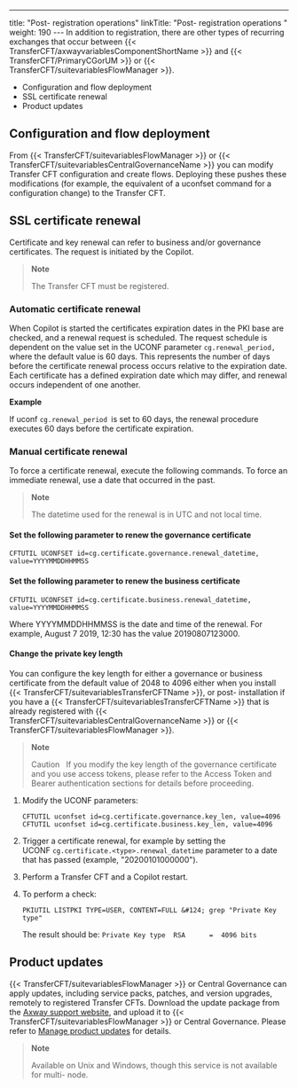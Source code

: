 ---
title: "Post- registration operations"
linkTitle: "Post- registration operations "
weight: 190
--- In addition to registration, there are other types of recurring exchanges that occur between {{< TransferCFT/axwayvariablesComponentShortName  >}} and {{< TransferCFT/PrimaryCGorUM  >}} or {{< TransferCFT/suitevariablesFlowManager  >}}.

- Configuration and flow deployment
- SSL certificate renewal
- Product updates

## Configuration and flow deployment

From {{< TransferCFT/suitevariablesFlowManager  >}} or {{< TransferCFT/suitevariablesCentralGovernanceName  >}} you can modify Transfer CFT configuration and create flows. Deploying these pushes these modifications (for example, the equivalent of a uconfset command for a configuration change) to the Transfer CFT.

<span id="SSL"></span>

## SSL certificate renewal

Certificate and key renewal can refer to business and/or governance certificates. The request is initiated by the Copilot.

> **Note**
>
> The Transfer CFT must be registered.

### Automatic certificate renewal

When Copilot is started the certificates expiration dates in the PKI base are checked, and a renewal request is scheduled. The request schedule is dependent on the value set in the UCONF parameter `cg.renewal_period, `where the default value is 60 days. This represents the number of days before the certificate renewal process occurs relative to the expiration date. Each certificate has a defined expiration date which may differ, and renewal occurs independent of one another.

****Example****

If uconf `cg.renewal_period `is set to 60 days, the renewal procedure executes 60 days before the certificate expiration.

### Manual certificate renewal

To force a certificate renewal, execute the following commands. To force an immediate renewal, use a date that occurred in the past.

> **Note**
>
> The datetime used for the renewal is in UTC and not local time.

#### Set the following parameter to renew the governance certificate

```
CFTUTIL UCONFSET id=cg.certificate.governance.renewal_datetime, value=YYYYMMDDHHMMSS
```

#### Set the following parameter to renew the business certificate

```
CFTUTIL UCONFSET id=cg.certificate.business.renewal_datetime, value=YYYYMMDDHHMMSS
```

Where YYYYMMDDHHMMSS is the date and time of the renewal. For example, August 7 2019, 12:30 has the value 20190807123000.

<span id="Change"></span>

#### Change the private key length

You can configure the key length for either a governance or business certificate from the default value of 2048 to 4096 either when you install {{< TransferCFT/suitevariablesTransferCFTName  >}}, or post- installation if you have a {{< TransferCFT/suitevariablesTransferCFTName  >}} that is already registered with {{< TransferCFT/suitevariablesCentralGovernanceName  >}} or {{< TransferCFT/suitevariablesFlowManager  >}}.

> **Note**
>
> Caution  
> If you modify the key length of the governance certificate and you use access tokens, please refer to the Access Token and Bearer authentication sections for details before proceeding.

1. Modify the UCONF parameters:  
    ```
    CFTUTIL uconfset id=cg.certificate.governance.key_len, value=4096
    CFTUTIL uconfset id=cg.certificate.business.key_len, value=4096
    ```
1. Trigger a certificate renewal, for example by setting the UCONF `cg.certificate.<type>.renewal_datetime` parameter to a date that has passed (example, "20200101000000").
1. Perform a Transfer CFT and a Copilot restart.
1. To perform a check:  
    ```
    PKIUTIL LISTPKI TYPE=USER, CONTENT=FULL &#124; grep "Private Key type"
    ```

    The result should be: `Private Key type  RSA      =  4096 bits`

## Product updates

{{< TransferCFT/suitevariablesFlowManager  >}} or Central Governance can apply updates, including service packs, patches, and version upgrades, remotely to registered Transfer CFTs. Download the update package from the [Axway support website](https://support.axway.com/), and upload it to {{< TransferCFT/suitevariablesFlowManager  >}} or Central Governance. Please refer to [Manage product updates](https://docs.axway.com/bundle/CentralGovernance_113_UsersGuide_allOS_en_HTML5/page/Content/updates/t_update_crud.htm) for details.

> **Note**
>
> Available on Unix and Windows, though this service is not available for multi- node.
